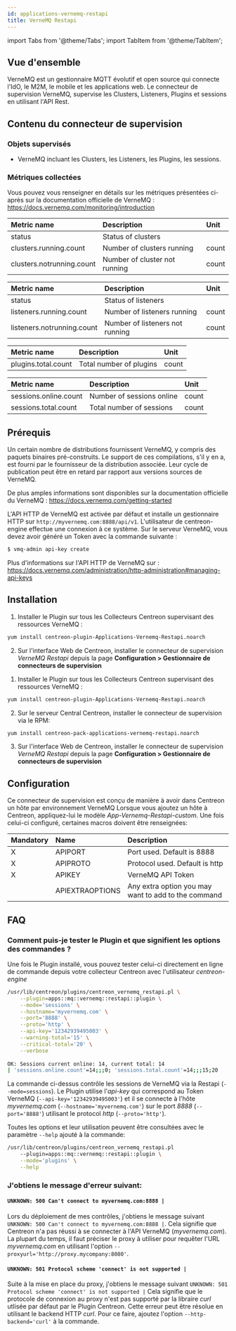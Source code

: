 ```yaml
---
id: applications-vernemq-restapi
title: VerneMQ Restapi
---
```

import Tabs from '@theme/Tabs';
import TabItem from '@theme/TabItem';


## Vue d'ensemble

VerneMQ est un gestionnaire MQTT évolutif et open source qui connecte l'IdO, le M2M, le mobile et les applications web.
Le connecteur de supervision VerneMQ, supervise les Clusters, Listeners, Plugins et sessions en utilisant l'API Rest.

## Contenu du connecteur de supervision

### Objets supervisés

* VerneMQ incluant les Clusters, les Listeners, les Plugins, les sessions.

### Métriques collectées

Vous pouvez vous renseigner en détails sur les métriques présentées ci-après sur la documentation officielle 
de VerneMQ : https://docs.vernemq.com/monitoring/introduction

<Tabs groupId="sync">
<TabItem value="Clusters" label="Clusters">

| Metric name                      | Description                         | Unit  |
| :------------------------------- | :---------------------------------- | :---- |
| status                           | Status of clusters                  |       |
| clusters.running.count           | Number of clusters running          | count |
| clusters.notrunning.count        | Number of cluster not running       | count |

</TabItem>
<TabItem value="Listeners" label="Listeners">

| Metric name                      | Description                         | Unit  |
| :------------------------------- | :---------------------------------- | :---- |
| status                           | Status of listeners                 |       |
| listeners.running.count          | Number of listeners running         | count |
| listeners.notrunning.count       | Number of listeners not running     | count |

</TabItem>
<TabItem value="Plugins" label="Plugins">

| Metric name                      | Description                         | Unit  |
| :------------------------------- | :---------------------------------- | :---- |
| plugins.total.count              | Total number of plugins             | count |

</TabItem>
<TabItem value="Sessions" label="Sessions">

| Metric name                      | Description                         | Unit  |
| :------------------------------- | :---------------------------------- | :---- |
| sessions.online.count            | Number of sessions online           | count |
| sessions.total.count             | Total number of sessions            | count |

</TabItem>
</Tabs>

## Prérequis

Un certain nombre de distributions fournissent VerneMQ, y compris des paquets binaires pré-construits.
Le support de ces compilations, s'il y en a, est fourni par le fournisseur de la distribution associée.
Leur cycle de publication peut être en retard par rapport aux versions sources de VerneMQ.

De plus amples informations sont disponibles sur la documentation officielle du VerneMQ : https://docs.vernemq.com/getting-started

L'API HTTP de VerneMQ est activée par défaut et installe un gestionnaire HTTP sur `http://myvernemq.com:8888/api/v1`.
L'utilisateur de centreon-engine effectue une connexion à ce système.
Sur le serveur VerneMQ, vous devez avoir généré un Token avec la commande suivante :

```bash
$ vmq-admin api-key create
```

Plus d'informations sur l'API HTTP de VerneMQ sur : https://docs.vernemq.com/administration/http-administration#managing-api-keys

## Installation

<Tabs groupId="sync">
<TabItem value="Online License" label="Online License">

1. Installer le Plugin sur tous les Collecteurs Centreon supervisant des ressources VerneMQ :

```bash
yum install centreon-plugin-Applications-Vernemq-Restapi.noarch
```

2. Sur l'interface Web de Centreon, installer le connecteur de supervision *VerneMQ Restapi* depuis la page **Configuration > Gestionnaire de connecteurs de supervision**

</TabItem>
<TabItem value="Offline License" label="Offline License">

1. Installer le Plugin sur tous les Collecteurs Centreon supervisant des ressources VerneMQ :

```bash
yum install centreon-plugin-Applications-Vernemq-Restapi.noarch
```

2. Sur le serveur Central Centreon, installer le connecteur de supervision via le RPM:

```bash
yum install centreon-pack-applications-vernemq-restapi.noarch
```

3. Sur l'interface Web de Centreon, installer le connecteur de supervision *VerneMQ Restapi* depuis la page **Configuration > Gestionnaire de connecteurs de supervision**

</TabItem>
</Tabs>

## Configuration

Ce connecteur de supervision est conçu de manière à avoir dans Centreon un hôte par environnement VerneMQ
Lorsque vous ajoutez un hôte à Centreon, appliquez-lui le modèle *App-Vernemq-Restapi-custom*.
Une fois celui-ci configuré, certaines macros doivent être renseignées:

| Mandatory   | Name             | Description                                         |
| :---------- | :--------------- | :-------------------------------------------------- |
| X           | APIPORT          | Port used. Default is 8888                          |          
| X           | APIPROTO         | Protocol used. Default is http                      |
| X           | APIKEY           | VerneMQ API Token                                   |
|             | APIEXTRAOPTIONS  | Any extra option you may want to add to the command |

## FAQ

### Comment puis-je tester le Plugin et que signifient les options des commandes ?

Une fois le Plugin installé, vous pouvez tester celui-ci directement en ligne de commande depuis votre collecteur Centreon avec l'utilisateur *centreon-engine*

```bash
/usr/lib/centreon/plugins/centreon_vernemq_restapi.pl \
	--plugin=apps::mq::vernemq::restapi::plugin \
	--mode='sessions' \
	--hostname='myvernemq.com' \
	--port='8888' \
	--proto='http' \
	--api-key='12342939495003' \
	--warning-total='15' \
	--critical-total='20' \
	--verbose
	
OK: Sessions current online: 14, current total: 14 
| 'sessions.online.count'=14;;;0; 'sessions.total.count'=14;;;15;20
```

La commande ci-dessus contrôle les sessions de VerneMQ via la Restapi (```--mode=sessions```).
Le Plugin utilise l'_api-key_ qui correspond au Token VerneMQ (```--api-key='12342939495003'```)
et il se connecte à l'hôte _myvernemq.com_ (```--hostname='myvernemq.com'```) 
sur le port _8888_ (```--port='8888'```) utilisant le protocol _http_ (```--proto='http'```).

Toutes les options et leur utilisation peuvent être consultées avec le paramètre ```--help``` ajouté à la commande:

```bash
/usr/lib/centreon/plugins/centreon_vernemq_restapi.pl 
	--plugin=apps::mq::vernemq::restapi::plugin \
	--mode='plugins' \
	--help
```

### J'obtiens le message d'erreur suivant: 

#### ```UNKNOWN: 500 Can't connect to myvernemq.com:8888 |```

Lors du déploiement de mes contrôles, j'obtiens le message suivant ```UNKNOWN: 500 Can't connect to myvernemq.com:8888 |```.
Cela signifie que Centreon n'a pas réussi à se connecter à l'API VerneMQ (*myvernemq.com*).
La plupart du temps, il faut préciser le proxy à utiliser pour requêter l'URL *myvernemq.com* en utilisant l'option ```--proxyurl='http://proxy.mycompany:8080'```.

#### ```UNKNOWN: 501 Protocol scheme 'connect' is not supported |``` 

Suite à la mise en place du proxy, j'obtiens le message suivant ```UNKNOWN: 501 Protocol scheme 'connect' is not supported |```
Cela signifie que le protocole de connexion au proxy n'est pas supporté par la libraire *curl* utlisée par défaut par le Plugin Centreon.
Cette erreur peut être résolue en utilisant le backend HTTP *curl*. Pour ce faire, ajoutez l'option ```--http-backend='curl'``` à la commande.
